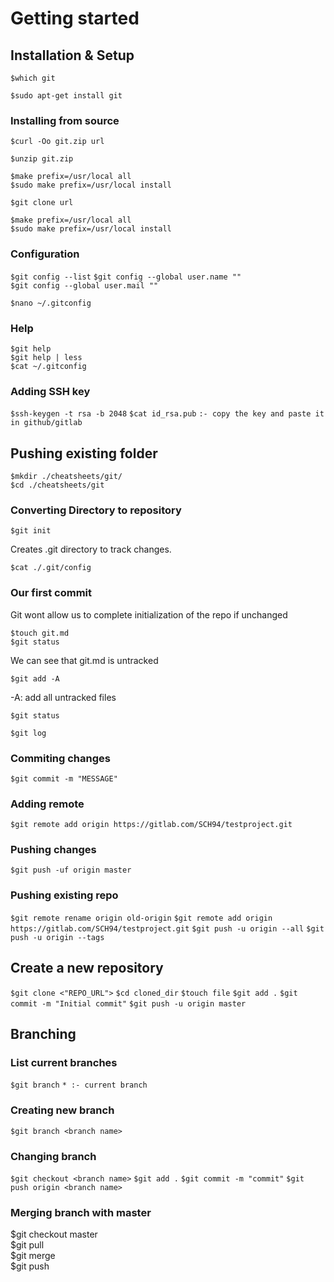 # Getting started  
  
## Installation & Setup  
    
  `$which git`  
      
  `$sudo apt-get install git`  
      
### Installing from source  
    
  `$curl -Oo git.zip url`  
      
  `$unzip git.zip`  
      
  `$make prefix=/usr/local all`  
  `$sudo make prefix=/usr/local install`  
      
  `$git clone url`  
      
  `$make prefix=/usr/local all`  
  `$sudo make prefix=/usr/local install`  
      
### Configuration  

  `$git config --list`
  `$git config --global user.name ""`  
  `$git config --global user.mail ""` 
      
  `$nano ~/.gitconfig`
      
### Help  
      
  `$git help`  
  `$git help | less`  
  `$cat ~/.gitconfig`  

### Adding SSH key

  `$ssh-keygen -t rsa -b 2048`
  `$cat id_rsa.pub`
  `:- copy the key and paste it in github/gitlab`
      
## Pushing existing folder  
  
  `$mkdir ./cheatsheets/git/`  
  `$cd ./cheatsheets/git`  
      
### Converting Directory to repository  
      
  `$git init`  
      
  Creates .git directory to track changes.  
      
  `$cat ./.git/config`  
      
### Our first commit  
    
  Git wont allow us to complete initialization of the repo if unchanged  
      
  `$touch git.md`  
  `$git status`  
      
  We can see that git.md is untracked  
      
  `$git add -A`  
      
  -A: add all untracked files  
      
  `$git status`  
      
  `$git log` 

### Commiting changes

  `$git commit -m "MESSAGE"`

### Adding remote

  `$git remote add origin https://gitlab.com/SCH94/testproject.git`

### Pushing changes

  `$git push -uf origin master`

### Pushing existing repo

  `$git remote rename origin old-origin`
  `$git remote add origin https://gitlab.com/SCH94/testproject.git`
  `$git push -u origin --all`
  `$git push -u origin --tags`

## Create a new repository

  `$git clone <"REPO_URL">`
  `$cd cloned_dir`
  `$touch file`
  `$git add .`
  `$git commit -m "Initial commit"`
  `$git push -u origin master`

## Branching

### List current branches

  `$git branch`
  `* :- current branch`

### Creating new branch

  `$git branch <branch name>`

### Changing branch

  `$git checkout <branch name>`
  `$git add .`
  `$git commit -m "commit"`
  `$git push origin <branch name>`

### Merging branch with master

   $git checkout master   
   $git pull  
   $git merge <branch name>  
   $git push  

  
    
